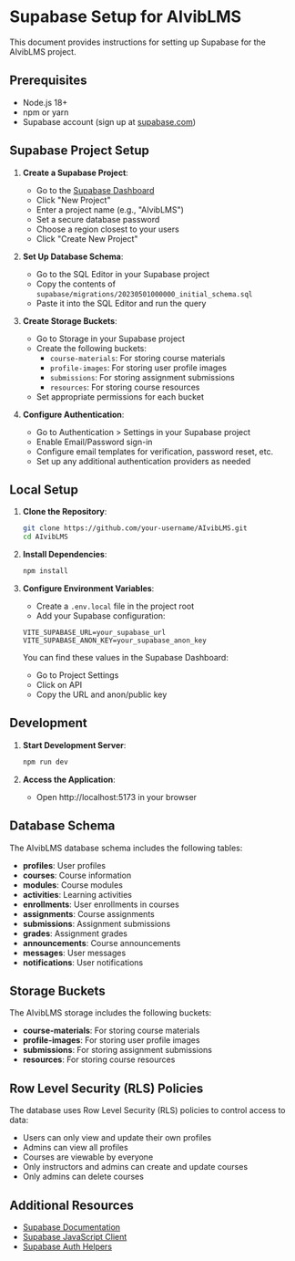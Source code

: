 # Supabase Setup for AIvibLMS

This document provides instructions for setting up Supabase for the AIvibLMS project.

## Prerequisites

- Node.js 18+
- npm or yarn
- Supabase account (sign up at [supabase.com](https://supabase.com))

## Supabase Project Setup

1. **Create a Supabase Project**:
   - Go to the [Supabase Dashboard](https://app.supabase.io/)
   - Click "New Project"
   - Enter a project name (e.g., "AIvibLMS")
   - Set a secure database password
   - Choose a region closest to your users
   - Click "Create New Project"

2. **Set Up Database Schema**:
   - Go to the SQL Editor in your Supabase project
   - Copy the contents of `supabase/migrations/20230501000000_initial_schema.sql`
   - Paste it into the SQL Editor and run the query

3. **Create Storage Buckets**:
   - Go to Storage in your Supabase project
   - Create the following buckets:
     - `course-materials`: For storing course materials
     - `profile-images`: For storing user profile images
     - `submissions`: For storing assignment submissions
     - `resources`: For storing course resources
   - Set appropriate permissions for each bucket

4. **Configure Authentication**:
   - Go to Authentication > Settings in your Supabase project
   - Enable Email/Password sign-in
   - Configure email templates for verification, password reset, etc.
   - Set up any additional authentication providers as needed

## Local Setup

1. **Clone the Repository**:
   ```bash
   git clone https://github.com/your-username/AIvibLMS.git
   cd AIvibLMS
   ```

2. **Install Dependencies**:
   ```bash
   npm install
   ```

3. **Configure Environment Variables**:
   - Create a `.env.local` file in the project root
   - Add your Supabase configuration:
   
   ```
   VITE_SUPABASE_URL=your_supabase_url
   VITE_SUPABASE_ANON_KEY=your_supabase_anon_key
   ```

   You can find these values in the Supabase Dashboard:
   - Go to Project Settings
   - Click on API
   - Copy the URL and anon/public key

## Development

1. **Start Development Server**:
   ```bash
   npm run dev
   ```

2. **Access the Application**:
   - Open http://localhost:5173 in your browser

## Database Schema

The AIvibLMS database schema includes the following tables:

- **profiles**: User profiles
- **courses**: Course information
- **modules**: Course modules
- **activities**: Learning activities
- **enrollments**: User enrollments in courses
- **assignments**: Course assignments
- **submissions**: Assignment submissions
- **grades**: Assignment grades
- **announcements**: Course announcements
- **messages**: User messages
- **notifications**: User notifications

## Storage Buckets

The AIvibLMS storage includes the following buckets:

- **course-materials**: For storing course materials
- **profile-images**: For storing user profile images
- **submissions**: For storing assignment submissions
- **resources**: For storing course resources

## Row Level Security (RLS) Policies

The database uses Row Level Security (RLS) policies to control access to data:

- Users can only view and update their own profiles
- Admins can view all profiles
- Courses are viewable by everyone
- Only instructors and admins can create and update courses
- Only admins can delete courses

## Additional Resources

- [Supabase Documentation](https://supabase.io/docs)
- [Supabase JavaScript Client](https://supabase.io/docs/reference/javascript/supabase-client)
- [Supabase Auth Helpers](https://supabase.io/docs/guides/auth)
